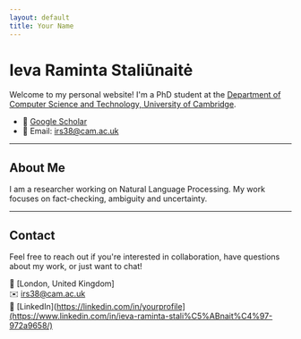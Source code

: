 ```yaml
---
layout: default
title: Your Name
---
```


# Ieva Raminta Staliūnaitė

Welcome to my personal website! I'm a PhD student at the [Department of Computer Science and Technology, University of Cambridge](https://www.cst.cam.ac.uk/people/irs38).

- 🔗 [Google Scholar](https://scholar.google.com/citations?user=6RuW6IoAAAAJ&hl=en&inst=6810896796868835251)
- 📧 Email: [irs38@cam.ac.uk](mailto:irs38@cam.ac.uk)

---

## About Me

I am a researcher working on Natural Language Processing. My work focuses on fact-checking, ambiguity and uncertainty.

---

## Contact

Feel free to reach out if you're interested in collaboration, have questions about my work, or just want to chat!

📍 [London, United Kingdom]  
✉️ [irs38@cam.ac.uk](mailto:irs38@cam.ac.uk)  
💼 [LinkedIn](https://linkedin.com/in/yourprofile](https://www.linkedin.com/in/ieva-raminta-stali%C5%ABnait%C4%97-972a9658/)
